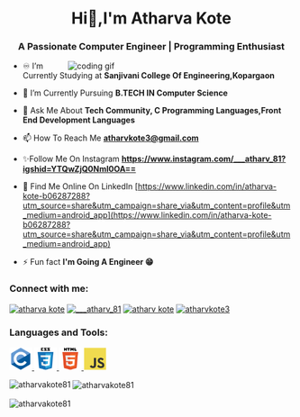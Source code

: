 
<h1 align="center">Hi👋,I'm Atharva Kote</h1>
<h3 align="center">A Passionate Computer Engineer | Programming Enthusiast</h3>
<img align ="right" alt="coding gif" width ="400px" src="https://camo.githubusercontent.com/cae12fddd9d6982901d82580bdf321d81fb299141098ca1c2d4891870827bf17/68747470733a2f2f6d69726f2e6d656469756d2e636f6d2f6d61782f313336302f302a37513379765349765f7430696f4a2d5a2e676966">

- ♾️ I’m Currently Studying at <b>Sanjivani College Of Engineering,Kopargaon</b>

- 🚀 I’m Currently Pursuing **B.TECH IN Computer Science**

- 💬 Ask Me About **Tech Community, C Programming Languages,Front End Development Languages**

- 📫 How To Reach Me **atharvkote3@gmail.com**
  <br>
- ✨️Follow Me On Instagram
  **https://www.instagram.com/___atharv_81?igshid=YTQwZjQ0NmI0OA==**
  
  

- 📄 Find Me Online On LinkedIn [https://www.linkedin.com/in/atharva-kote-b06287288?utm_source=share&utm_campaign=share_via&utm_content=profile&utm_medium=android_app](https://www.linkedin.com/in/atharva-kote-b06287288?utm_source=share&utm_campaign=share_via&utm_content=profile&utm_medium=android_app)

- ⚡ Fun fact **I'm Going A Engineer 😁**

<h3 align="left">Connect with me:</h3>
<p align="left">
<a href="https://linkedin.com/in/atharva kote" target="blank"><img align="center" src="https://upload.wikimedia.org/wikipedia/commons/8/81/LinkedIn_icon.svg" alt="atharva kote" height="30" width="40" /></a>
<a href="https://instagram.com/___atharv_81" target="blank"><img align="center" src="https://raw.githubusercontent.com/rahuldkjain/github-profile-readme-generator/master/src/images/icons/Social/instagram.svg" alt="___atharv_81" height="30" width="40" /></a>
<a href="https://www.youtube.com/c/atharv kote" target="blank"><img align="center" src="https://raw.githubusercontent.com/rahuldkjain/github-profile-readme-generator/master/src/images/icons/Social/youtube.svg" alt="atharv kote" height="30" width="40" /></a>
<a href="https://www.codechef.com/users/atharvkote3" target="blank"><img align="center" src="https://cdn.jsdelivr.net/npm/simple-icons@3.1.0/icons/codechef.svg" alt="atharvkote3" height="30" width="40" /></a>
</p>

<h3 align="left">Languages and Tools:</h3>
<p align="left"> <a href="https://www.cprogramming.com/" target="_blank" rel="noreferrer"> <img src="https://raw.githubusercontent.com/devicons/devicon/master/icons/c/c-original.svg" alt="c" width="40" height="40"/> </a> <a href="https://www.w3schools.com/css/" target="_blank" rel="noreferrer"> <img src="https://raw.githubusercontent.com/devicons/devicon/master/icons/css3/css3-original-wordmark.svg" alt="css3" width="40" height="40"/> </a> <a href="https://www.w3.org/html/" target="_blank" rel="noreferrer"> <img src="https://raw.githubusercontent.com/devicons/devicon/master/icons/html5/html5-original-wordmark.svg" alt="html5" width="40" height="40"/> </a> <a href="https://developer.mozilla.org/en-US/docs/Web/JavaScript" target="_blank" rel="noreferrer"> <img src="https://raw.githubusercontent.com/devicons/devicon/master/icons/javascript/javascript-original.svg" alt="javascript" width="40" height="40"/> </a> </p>

<p><img align="left" src="https://github-readme-stats.vercel.app/api/top-langs?username=atharvakote81&show_icons=true&locale=en&layout=compact" alt="atharvakote81" /></p>

<p>&nbsp;<img align="center" src="https://github-readme-stats.vercel.app/api?username=atharvakote81&show_icons=true&locale=en" alt="atharvakote81" /></p>

<p><img align="center" src="https://github-readme-streak-stats.herokuapp.com/?user=atharvakote81&" alt="atharvakote81" /></p>
